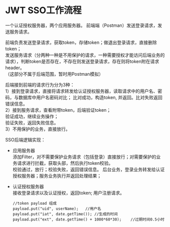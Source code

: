 # JWT SSO工作流程

一个认证授权服务器，两个应用服务器。  前端端（Postman）发送登录请求，发送服务请求。

前端负责发送登录请求，获取token，存储token；做退出登录请求，直接删除token；  
发送服务请求（分两种一种是不用保护的请求，一种需要授权才能访问后端业务的请求），判断token是否存在，不存在则发送登录请求，存在则将token附在请求header。  
（这部分不属于后端范围，暂时用Postman模拟）  

后端接到前端的请求行为分为3种：  
1）接到登录请求，直接将请求转发给认证授权服务器，读取请求中的用户名、密码，与数据库中用户名密码对比；
比对成功，构造token, 并返回。比对失败返回错误信息。  
2）接到服务请求，查看附带token，后端验证token；  
    验证成功，继续业务操作；  
    验证失败，返回失败信息。  
3）不用保护的业务，直接放行。

SSO后端逻辑实现：  
+ 应用服务器  
    添加Filter，对不需要保护业务请求（包括登录）直接放行；对需要保护的业务请求进行拦截，获取头部，然后执行token校验。  
    校验通过，放行；校验失败，返回错误信息。
    后台业务，登录业务转发给认证授权服务器；服务业务执行并返回处理结果；
    
+ 认证授权服务器  
    接收登录请求以及认证授权，返回token;
    用户注册请求。
    ```
    //token payload 组成
    payload.put("uid", userName);   //用户名
    payload.put("iat", date.getTime()); //生成的时间
    payload.put("ext", date.getTime() + 1000*60*30);    //过期时间0.5小时
    ```